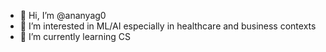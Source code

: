 - 👋 Hi, I’m @ananyag0
- 👀 I’m interested in ML/AI especially in healthcare and business contexts
- 🌱 I’m currently learning CS

<!---
ananyag0/ananyag0 is a ✨ special ✨ repository because its `README.md` (this file) appears on your GitHub profile.
You can click the Preview link to take a look at your changes.
--->
